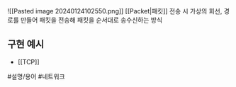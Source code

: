 ![[Pasted image 20240124102550.png]]
[[Packet|패킷]] 전송 시 가상의 회선, 경로를 만들어 패킷을 전송해 패킷을 순서대로 송수신하는 방식

## 구현 예시
- [[TCP]]

#설명/용어 #네트워크 

